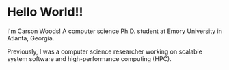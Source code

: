# Hello World!!

I'm Carson Woods! A computer science Ph.D. student at Emory University in Atlanta, Georgia.

Previously, I was a computer science researcher working on scalable system software and high-performance computing (HPC).
